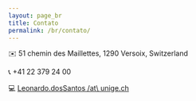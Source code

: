 ```yaml
---
layout: page_br
title: Contato
permalink: /br/contato/
---
```


:envelope: 51 chemin des Maillettes, 1290 Versoix, Switzerland

:telephone_receiver: +41 22 379 24 00

:computer: [Leonardo.dosSantos /at\ unige.ch](mailto:leonardo.dossantos@unige.ch)